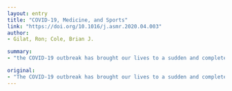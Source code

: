 ```yaml
---
layout: entry
title: "COVID-19, Medicine, and Sports"
link: "https://doi.org/10.1016/j.asmr.2020.04.003"
author:
- Gilat, Ron; Cole, Brian J.

summary:
- "the COVID-19 outbreak has brought our lives to a sudden and complete lockdown. The role sports play in this pandemic is unprecedented, fascinating, and reveals the immense impact sports has on every aspect of our lives. Sports and humanity are back to being greater than ever. We must all do our part to keep each other safe until this outbreak subsides and sports are returning to being more than ever."

original:
- "The COVID-19 outbreak has brought our lives to a sudden and complete lockdown. While the numbers of confirmed cases and deaths continue to rise, people around the world are taking brave actions to mitigate transmission and save lives. The role sports play in this pandemic is unprecedented, fascinating, and reveals the immense impact sports has on every aspect of our lives. We must all do our part to keep each other safe until this outbreak subsides and sports and humanity are back to being greater than ever."
---
```


